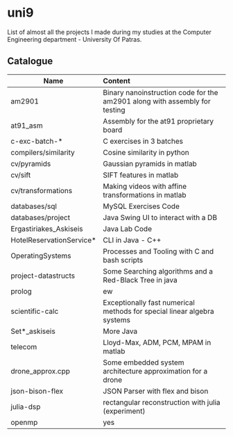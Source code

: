 # uni9

List of almost all the projects I made during my studies at the Computer Engineering department - University Of Patras.

## Catalogue

| Name        | Content  
| ------------- |:----------|
| am2901 | Binary nanoinstruction code for the am2901 along with assembly for testing |
| at91_asm | Assembly for the at91 proprietary board |
| c-exc-batch-* | C exercises in 3 batches |
| compilers/similarity | Cosine similarity in python |
| cv/pyramids | Gaussian pyramids in matlab |
| cv/sift | SIFT features in matlab |
| cv/transformations | Making videos with affine transformations in matlab |
| databases/sql | MySQL Exercises Code |
| databases/project | Java Swing UI to interact with a DB |
| Ergastiriakes_Askiseis | Java Lab Code |
| HotelReservationService* | CLI in Java - C++ |
| OperatingSystems | Processes and Tooling with C and bash scripts |
| project-datastructs | Some Searching algorithms and a Red-Black Tree in java |
| prolog | ew |
| scientific-calc | Exceptionally fast numerical methods for special linear algebra systems |
| Set*_askiseis | More Java |
| telecom | Lloyd-Max, ADM, PCM, MPAM in matlab |
| drone_approx.cpp | Some embedded system architecture approximation for a drone |
| json-bison-flex | JSON Parser with flex and bison |
| julia-dsp | rectangular reconstruction with julia (experiment) |
| openmp | yes |
